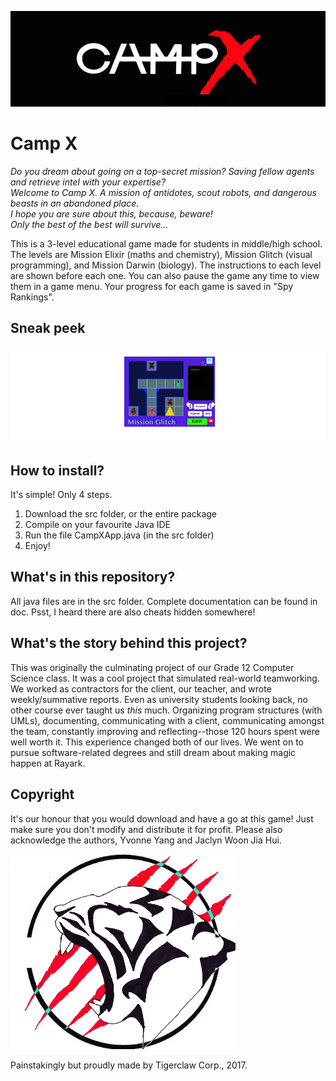 ![A cool banner](/other/banner.jpg?raw=true)
# Camp X
*Do you dream about going on a top-secret mission? Saving fellow agents and retrieve intel with your expertise?  
Welcome to Camp X. A mission of antidotes, scout robots, and dangerous beasts in an abandoned place.  
I hope you are sure about this, because, beware!  
Only the best of the best will survive...*  

This is a 3-level educational game made for students in middle/high school. The levels are Mission Elixir (maths and chemistry), Mission Glitch (visual programming), and Mission Darwin (biology). The instructions to each level are shown before each one. You can also pause the game any time to view them in a game menu. Your progress for each game is saved in "Spy Rankings".

## Sneak peek    
![peek](/other/peek.jpg?raw=true)  

## How to install?  
It's simple! Only 4 steps.  
1. Download the src folder, or the entire package  
2. Compile on your favourite Java IDE  
3. Run the file CampXApp.java (in the src folder)  
4. Enjoy!  

## What's in this repository?  
All java files are in the src folder. Complete documentation can be found in doc.
Psst, I heard there are also cheats hidden somewhere!   

## What's the story behind this project?  
This was originally the culminating project of our Grade 12 Computer Science class. It was a cool project that simulated real-world teamworking. We worked as contractors for the client, our teacher, and wrote weekly/summative reports. Even as university students looking back, no other course ever taught us *this* much. Organizing program structures (with UMLs), documenting, communicating with a client, communicating amongst the team, constantly improving and reflecting--those 120 hours spent were well worth it. This experience changed both of our lives. We went on to pursue software-related degrees and still dream about making magic happen at Rayark.   

## Copyright  
It's our honour that you would download and have a go at this game! Just make sure you don't modify and distribute it for profit. Please also acknowledge the authors, Yvonne Yang and Jaclyn Woon Jia Hui.


![logo](/other/logo.jpg?raw=true)

Painstakingly but proudly made by Tigerclaw Corp., 2017.
